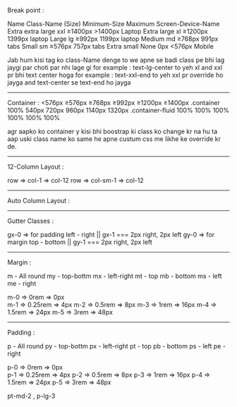 Break point :

Name                Class-Name (Size)    Minimum-Size    Maximum         Screen-Device-Name
Extra extra large   xxl                  ≥1400px         >1400px         Laptop
Extra large         xl                   ≥1200px         1399px          laptop
Large               lg                   ≥992px          1199px          laptop
Medium              md                   ≥768px          991px           tabs
Small               sm                   ≥576px          757px           tabs
Extra small         None                 0px             <576px          Mobile



Jab hum kisi tag ko class-Name denge to we apne se badi class pe bhi lag jaygi par choti par nhi lage gi 
    for example : text-lg-center to yeh xl and xxl pr bhi text center hoga 
    for example : text-xxl-end to yeh xxl pr override ho jayga and text-center se text-end ho jayga 


---------------------------------------------------------------------------------

Container :
                    <576px      ≥576px      ≥768px      ≥992px      ≥1200px     ≥1400px
.container	        100%	    540px	    720px	    960px	    1140px	    1320px
.container-fluid	100%	    100%	    100%	    100%	    100%	    100%


agr aapko ko container y kisi bhi boostrap ki class ko change kr na hu ta aap uski class name ko same he apne custum css me likhe ke override kr de. 



--------------------------------------------------------------------------------

12-Column Layout :


row => col-1 => col-12
row => col-sm-1 => col-12


--------------------------------------------------------------------------------

Auto Column Layout :


--------------------------------------------------------------------------------

Gutter Classes :

gx-0 => for padding left - right   || gx-1 === 2px right, 2px left 
gy-0 => for margin top - bottom    || gy-1 === 2px right, 2px left 


--------------------------------------------------------------------------------

Margin :

m   - All round
my  - top-bottm
mx  - left-right
mt  - top
mb  - bottom
ms  - left
me  - right


m-0 => 0rem     =>  0px  
m-1 => 0.25rem  =>  4px
m-2 => 0.5rem   =>  8px
m-3 => 1rem     => 16px
m-4 => 1.5rem   => 24px
m-5 => 3rem     => 48px



------------------------------------------------------------


Padding : 

p   - All round
py  - top-bottm
px  - left-right
pt  - top
pb  - bottom
ps  - left
pe  - right


p-0 => 0rem     =>  0px  
p-1 => 0.25rem  =>  4px
p-2 => 0.5rem   =>  8px
p-3 => 1rem     => 16px
p-4 => 1.5rem   => 24px
p-5 => 3rem     => 48px

pt-md-2 , p-lg-3